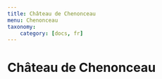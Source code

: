 ```yaml
---
title: Château de Chenonceau
menu: Chenonceau
taxonomy:
    category: [docs, fr]
---
```


# Château de Chenonceau